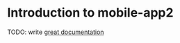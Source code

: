 # Introduction to mobile-app2

TODO: write [great documentation](http://jacobian.org/writing/what-to-write/)
